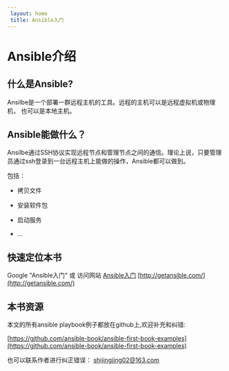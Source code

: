 ```yaml
---
 layout: home
 title: Ansible入门
---
```

# Ansible介绍

## 什么是Ansible?

Ansilbe是一个部署一群远程主机的工具。远程的主机可以是远程虚拟机或物理机， 也可以是本地主机。

## Ansible能做什么？

Ansilbe通过SSH协议实现远程节点和管理节点之间的通信。理论上说，只要管理员通过ssh登录到一台远程主机上能做的操作，Ansible都可以做到。

包括：

* 拷贝文件
* 安装软件包
* 启动服务

* ...

## 快速定位本书

Google "Ansible入门" 或 访问网站 [Ansible入门](http://getansible.com/) [http://getansible.com/](http://getansible.com/)

## 本书资源

本文的所有ansible playbook例子都放在github上,欢迎补充和纠错:

[https://github.com/ansible-book/ansible-first-book-examples](https://github.com/ansible-book/ansible-first-book-examples)

也可以联系作者进行纠正错误： shijingjing02@163.com

